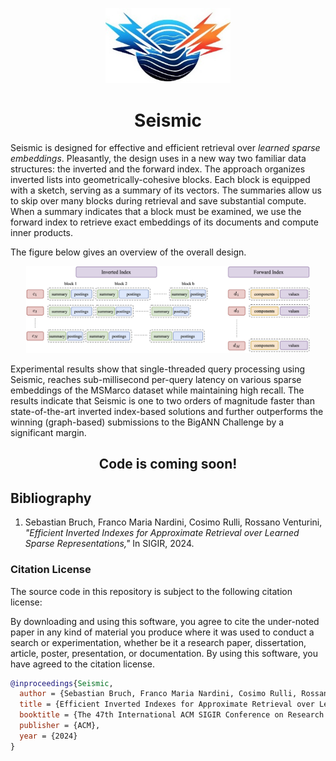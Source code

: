<p align="center">
    <img width="200px" src="imgs/logo.jpg" />
    <h1 align="center">Seismic</h1>
</p>

Seismic is designed for effective and efficient retrieval over *learned sparse embeddings*. Pleasantly, the design uses in a new way two familiar data structures: the inverted
and the forward index.  The approach organizes inverted lists into geometrically-cohesive blocks. Each block is equipped with a sketch, serving as a summary of its vectors. The summaries allow us to skip over many blocks during retrieval and save substantial compute. When a summary indicates that a block must be examined, we use the forward index to retrieve exact embeddings of its documents and compute inner products.

The figure below gives an overview of the overall design.

<p align="center">
  <img src="imgs/index.png" width="90%" alt="The design of Seismic.">
</p>

Experimental results show that single-threaded query processing using Seismic, reaches sub-millisecond per-query latency on various sparse embeddings of the MSMarco dataset while maintaining high recall. The results indicate that Seismic is one to two orders of magnitude faster than state-of-the-art inverted index-based solutions and further outperforms the winning (graph-based) submissions to the BigANN Challenge by a significant margin.

<h2 align="center">Code is coming soon!</h2>

## <a name="bib">Bibliography</a>
1. Sebastian Bruch, Franco Maria Nardini, Cosimo Rulli, Rossano Venturini, *"Efficient Inverted Indexes for Approximate Retrieval over Learned Sparse Representations,"* In SIGIR, 2024. 

### Citation License

The source code in this repository is subject to the following citation license:

By downloading and using this software, you agree to cite the under-noted paper in any kind of material you produce where it was used to conduct a search or experimentation, whether be it a research paper, dissertation, article, poster, presentation, or documentation. By using this software, you have agreed to the citation license.

```bibtex
@inproceedings{Seismic,
  author = {Sebastian Bruch, Franco Maria Nardini, Cosimo Rulli, Rossano Venturini},
  title = {Efficient Inverted Indexes for Approximate Retrieval over Learned Sparse Representations},
  booktitle = {The 47th International ACM SIGIR Conference on Research and Development in Information Retrieval ({SIGIR})}
  publisher = {ACM},
  year = {2024}
}
```

